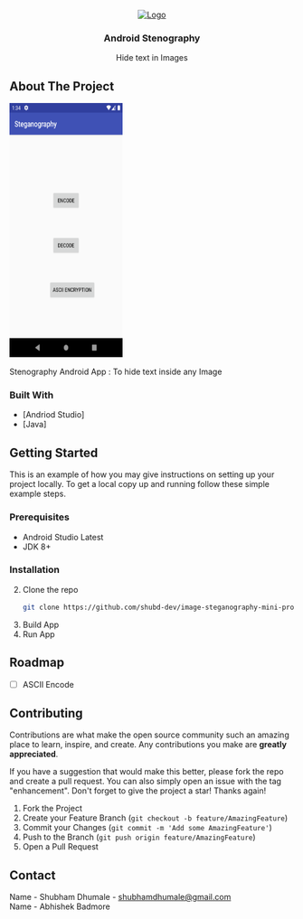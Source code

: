 <div id="top"></div>

<!-- PROJECT LOGO -->
<br />
<div align="center">
  <a href="https://github.com/github_username/repo_name">
    <img src="https://www.freepnglogos.com/uploads/s-letter-logo-png-19.png" alt="Logo" width="80" height="80">
  </a>

<h3 align="center">Android Stenography</h3>

  <p align="center">
    Hide text in Images
  </p>
</div>


<!-- ABOUT THE PROJECT -->
## About The Project

<img src="app/images/Screenshot_1655755461.png" width="200" height="450">

Stenography Android App : To hide text inside any Image



### Built With

* [Andriod Studio]
* [Java]


<!-- GETTING STARTED -->
## Getting Started

This is an example of how you may give instructions on setting up your project locally.
To get a local copy up and running follow these simple example steps.

### Prerequisites

* Android Studio Latest
* JDK 8+

### Installation

2. Clone the repo
   ```sh
   git clone https://github.com/shubd-dev/image-steganography-mini-proj.git
   ```
3. Build App
4. Run App

<!-- USAGE EXAMPLES -->


<!-- ROADMAP -->
## Roadmap

- [ ] ASCII Encode





<!-- CONTRIBUTING -->
## Contributing

Contributions are what make the open source community such an amazing place to learn, inspire, and create. Any contributions you make are **greatly appreciated**.

If you have a suggestion that would make this better, please fork the repo and create a pull request. You can also simply open an issue with the tag "enhancement".
Don't forget to give the project a star! Thanks again!

1. Fork the Project
2. Create your Feature Branch (`git checkout -b feature/AmazingFeature`)
3. Commit your Changes (`git commit -m 'Add some AmazingFeature'`)
4. Push to the Branch (`git push origin feature/AmazingFeature`)
5. Open a Pull Request

<!-- CONTACT -->
## Contact

Name - Shubham Dhumale - shubhamdhumale@gmail.com<br>
Name - Abhishek Badmore

